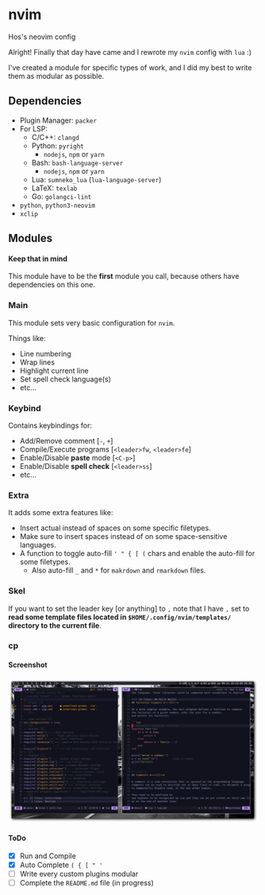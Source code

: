 # nvim
Hos's neovim config

Alright! Finally that day have came and I rewrote my `nvim` config with `lua` :)

I've created a module for specific types of work, and I did my best to write
them as modular as possible.

## Dependencies

- Plugin Manager: `packer`
- For LSP:
    - C/C++: `clangd`
    - Python: `pyright`
        - `nodejs`, `npm` or `yarn`
    - Bash: `bash-language-server`
        - `nodejs`, `npm` or `yarn`
    - Lua: `sumneko_lua` (`lua-language-server`)
    - LaTeX: `texlab`
    - Go: `golangci-lint`
- `python`, `python3-neovim`
- `xclip`

## Modules

#### Keep that in mind

This module have to be the **first** module you call, because others have
dependencies on this one.

### Main

This module sets very basic configuration for `nvim`.

Things like:

- Line numbering
- Wrap lines
- Highlight current line
- Set spell check language(s)
- etc...

### Keybind

Contains keybindings for:

- Add/Remove comment [`-`, `+`]
- Compile/Execute programs [`<leader>fw`, `<leader>fe`]
- Enable/Disable **paste** mode [`<C-p>`]
- Enable/Disable **spell check** [`<leader>ss`]
- etc...

### Extra

It adds some extra features like:

- Insert actual <tab> instead of spaces on
    some specific filetypes.
- Make sure to insert spaces instead of <tab>
    on some space-sensitive languages.
- A function to toggle auto-fill `' " { [ (` chars
    and enable the auto-fill for some filetypes.
    - Also auto-fill `_` and `*` for `makrdown` and `rmarkdown` files.

### Skel

If you want to set the leader key [or anything] to `,`
note that I have `,` set to **read some template files located in
`$HOME/.config/nvim/templates/` directory to the current file**.

### cp

#### Screenshot

![init-lua](shots/nvim-lua-md-treesitter.png)

#### ToDo

- [x] Run and Compile
- [x] Auto Complete `( { [ " '`
- [ ] Write every custom plugins modular
- [ ] Complete the `README.md` file (in progress)
